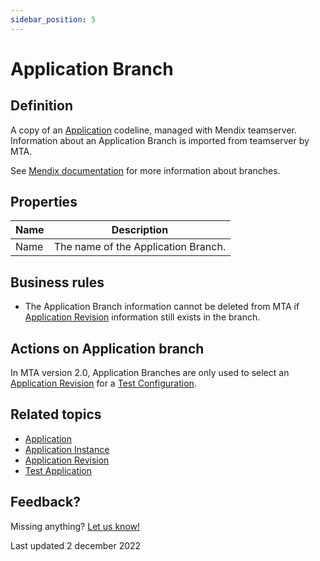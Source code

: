 ```yaml
---
sidebar_position: 5
---
```


# Application Branch

## Definition

A copy of an [Application](application) codeline, managed with Mendix teamserver. Information about an Application Branch is imported from teamserver by MTA. 

See [Mendix documentation](https://docs.mendix.com) for more information about branches. 

## Properties
| Name | Description                         |
| ---- | ----------------------------------- |
| Name | The name of the Application Branch. |

## Business rules

- The Application Branch information cannot be deleted from MTA if [Application Revision](application-revision) information still exists in the branch.

## Actions on Application branch

In MTA version 2.0, Application Branches are only used to select an [Application Revision](application-revision) for a [Test Configuration](test-configuration).

## Related topics
- [Application](application)
- [Application Instance](application-instance)
- [Application Revision](application-revision)
- [Test Application](test-application)

## Feedback?
Missing anything? [Let us know!](mailto:support@menditect.com)

Last updated 2 december 2022